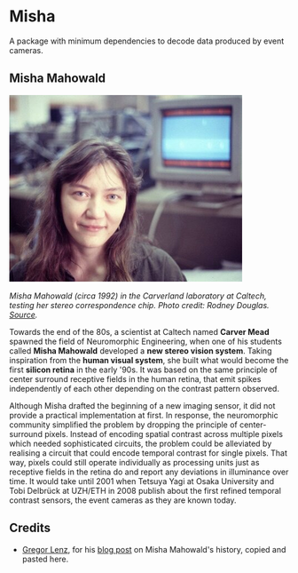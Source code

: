 # Misha

A package with minimum dependencies to decode data produced by event cameras.

## Misha Mahowald

![Misha Mahowald](/docs/images/misha.jpg) 

*Misha Mahowald (circa 1992) in the Carverland laboratory at Caltech, testing her stereo correspondence chip. Photo credit: Rodney Douglas. [Source](https://lenzgregor.com/posts/event-cameras/).*


Towards the end of the 80s, a scientist at Caltech named **Carver Mead** spawned the field of Neuromorphic Engineering, when one of his students called **Misha Mahowald** developed a **new stereo vision system**. Taking inspiration from the **human visual system**, she built what would become the first **silicon retina** in the early '90s. It was based on the same principle of center surround receptive fields in the human retina, that emit spikes independently of each other depending on the contrast pattern observed.

Although Misha drafted the beginning of a new imaging sensor, it did not provide a practical implementation at first. In response, the neuromorphic community simplified the problem by dropping the principle of center-surround pixels. Instead of encoding spatial contrast across multiple pixels which needed sophisticated circuits, the problem could be alleviated by realising a circuit that could encode temporal contrast for single pixels. That way, pixels could still operate individually as processing units just as receptive fields in the retina do and report any deviations in illuminance over time. It would take until 2001 when Tetsuya Yagi at Osaka University and Tobi Delbrück at UZH/ETH in 2008 publish about the first refined temporal contrast sensors, the event cameras as they are known today.

## Credits

* [Gregor Lenz](https://lenzgregor.com), for his [blog post](https://lenzgregor.com/posts/event-cameras/) on Misha Mahowald's history, copied and pasted here.
